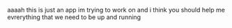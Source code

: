 aaaah this is just an app im trying to work on and i think you should help me evrerything that we need to be up and running